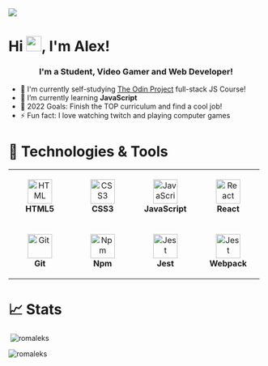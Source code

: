 <!-- <h1 align="center">Hi 👋, I'm Alex</h1>
<h3 align="center">I'm a Student, Video Gamer and Web Developer!</h3>

- 🔭 I'm currently self-studying [The Odin Project][course] full-stack JS Course!
- 🌱 I’m currently learning **JavaScript**
- 🥅 2022 Goals: Finish the TOP curriculum and find a cool job!
- ⚡ Fun fact: I love watching twitch and playing computer games

<h3 align="left">Connect with me:</h3>
<p align="left">
<a href="https://stackoverflow.com/users/19660758" target="blank"><img align="center" src="https://raw.githubusercontent.com/rahuldkjain/github-profile-readme-generator/master/src/images/icons/Social/stack-overflow.svg" alt="19660758" height="30" width="40" /></a>
<a href="https://www.youtube.com/channel/UCmg-aA2km54eiNEBMBLnFpQ" target="blank"><img align="center" src="https://raw.githubusercontent.com/rahuldkjain/github-profile-readme-generator/master/src/images/icons/Social/youtube.svg" alt="kraze" height="30" width="40" /></a>
</p>

<h3 align="left">Languages and Tools:</h3>
<p align="left"> <a href="https://www.w3.org/html/" target="_blank" rel="noreferrer"> <img src="https://raw.githubusercontent.com/devicons/devicon/master/icons/html5/html5-original-wordmark.svg" alt="html5" width="40" height="40"/> </a> <a href="https://www.w3schools.com/css/" target="_blank" rel="noreferrer"> <img src="https://raw.githubusercontent.com/devicons/devicon/master/icons/css3/css3-original-wordmark.svg" alt="css3" width="40" height="40"/> </a> <a href="https://developer.mozilla.org/en-US/docs/Web/JavaScript" target="_blank" rel="noreferrer"> <img src="https://raw.githubusercontent.com/devicons/devicon/master/icons/javascript/javascript-original.svg" alt="javascript" width="40" height="40"/> </a> <a href="https://sass-lang.com" target="_blank" rel="noreferrer"> <img src="https://raw.githubusercontent.com/devicons/devicon/master/icons/sass/sass-original.svg" alt="sass" width="40" height="40"/> </a> <a href="https://webpack.js.org" target="_blank" rel="noreferrer"> <img src="https://raw.githubusercontent.com/devicons/devicon/d00d0969292a6569d45b06d3f350f463a0107b0d/icons/webpack/webpack-original-wordmark.svg" alt="webpack" width="40" height="40"/> </a> <a href="https://git-scm.com/" target="_blank" rel="noreferrer"> <img src="https://www.vectorlogo.zone/logos/git-scm/git-scm-icon.svg" alt="git" width="40" height="40"/> </a> <a href="https://www.gnu.org/software/bash/" target="_blank" rel="noreferrer"> <img src="https://www.vectorlogo.zone/logos/gnu_bash/gnu_bash-icon.svg" alt="bash" width="40" height="40"/> </a> </p>

<p>&nbsp;<img align="center" src="https://github-readme-stats.vercel.app/api?username=romaleks&show_icons=true&theme=algolia&locale=en" alt="romaleks" /></p>

<p><img align="center" src="https://github-readme-streak-stats.herokuapp.com/?user=romaleks&theme=algolia" alt="romaleks" /></p>
 -->

<img src="./header.png" />

# Hi <img src="https://raw.githubusercontent.com/MartinHeinz/MartinHeinz/master/wave.gif" width="30px" height="30px">, I'm Alex!

  <div align="justify">
    <strong>
      <h3 align="center">I'm a Student, Video Gamer and Web Developer!</h3>
    </strong>
  </div>

- 🔭 I'm currently self-studying [The Odin Project][course] full-stack JS Course!
- 🌱 I’m currently learning **JavaScript**
- 🥅 2022 Goals: Finish the TOP curriculum and find a cool job!
- ⚡ Fun fact: I love watching twitch and playing computer games

# 🔧 Technologies & Tools

<table di>
  <tr>
    <td align="center" height="108" width="108">
      <img
        src="https://cdn.jsdelivr.net/gh/devicons/devicon/icons/html5/html5-plain.svg"
        width="48"
        height="48"
        alt="HTML"
      />
      <br /><strong>HTML5</strong>
    </td>
    <td align="center" height="108" width="108">
      <img
        src="https://cdn.jsdelivr.net/gh/devicons/devicon/icons/css3/css3-plain.svg"
        width="48"
        height="48"
        alt="CSS3"
      />
      <br /><strong>CSS3</strong>
    </td>
    <td align="center" height="108" width="108">
      <img
        src="https://cdn.jsdelivr.net/gh/devicons/devicon/icons/javascript/javascript-plain.svg"
        width="48"
        height="48"
        alt="JavaScript"
      />
      <br /><strong>JavaScript</strong>
    </td>
    <td align="center" height="108" width="108">
      <img
        src="https://cdn.jsdelivr.net/gh/devicons/devicon/icons/react/react-original.svg"
        width="48"
        height="48"
        alt="React"
      />
      <br /><strong>React</strong>
    </td>
  </tr>
  <tr>
    <td align="center" height="108" width="108">
      <img
        src="https://cdn.jsdelivr.net/gh/devicons/devicon/icons/git/git-original.svg"
        width="48"
        height="48"
        alt="Git"
      />
      <br /><strong>Git</strong>
    </td>
    <td align="center" height="108" width="108">
      <img
        src="https://cdn.jsdelivr.net/gh/devicons/devicon/icons/npm/npm-original-wordmark.svg"
        width="48"
        height="48"
        alt="Npm"
      />
      <br /><strong>Npm</strong>
    </td>
    <td align="center" height="108" width="108">
      <img
        src="https://cdn.jsdelivr.net/gh/devicons/devicon/icons/jest/jest-plain.svg"
        width="48"
        height="48"
        alt="Jest"
      />
      <br /><strong>Jest</strong>
    </td>
    <td align="center" height="108" width="108">
      <img
        src="https://cdn.jsdelivr.net/gh/devicons/devicon/icons/webpack/webpack-original.svg"
        width="48"
        height="48"
        alt="Jest"
      />
      <br /><strong>Webpack</strong>
    </td>
  </tr>
</table>
  
  # 📈 Stats
  <p>&nbsp;<img align="center" src="https://github-readme-stats.vercel.app/api?username=romaleks&show_icons=true&theme=algolia&locale=en" alt="romaleks" /></p>

  <p><img align="center" src="https://github-readme-streak-stats.herokuapp.com/?user=romaleks&theme=algolia" alt="romaleks" /></p>

[course]: https://www.theodinproject.com/

<!--
Here are some ideas to get you started:

- 🔭 I’m currently working on ...
- 🌱 I’m currently learning ...
- 👯 I’m looking to collaborate on ...
- 🤔 I’m looking for help with ...
- 💬 Ask me about ...
- 📫 How to reach me: ...
- 😄 Pronouns: ...
- ⚡ Fun fact: ...
-->
